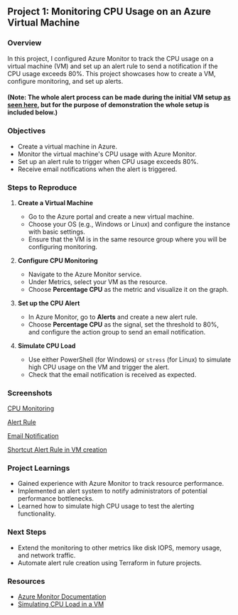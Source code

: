 ## Project 1: Monitoring CPU Usage on an Azure Virtual Machine

### Overview
In this project, I configured Azure Monitor to track the CPU usage on a virtual machine (VM) and set up an alert rule to send a notification if the CPU usage exceeds 80%. This project showcases how to create a VM, configure monitoring, and set up alerts.

#### (Note: The whole alert process can be made during the initial VM setup [as seen here](https://github.com/madebydawid/azure-monitoring-projects/blob/main/Project-CPU-monitoring/images/VM_alert_shortcut.png?raw=true), but for the purpose of demonstration the whole setup is included below.)

### Objectives
- Create a virtual machine in Azure.
- Monitor the virtual machine's CPU usage with Azure Monitor.
- Set up an alert rule to trigger when CPU usage exceeds 80%.
- Receive email notifications when the alert is triggered.

### Steps to Reproduce

1. **Create a Virtual Machine**
   - Go to the Azure portal and create a new virtual machine.
   - Choose your OS (e.g., Windows or Linux) and configure the instance with basic settings.
   - Ensure that the VM is in the same resource group where you will be configuring monitoring.

2. **Configure CPU Monitoring**
   - Navigate to the Azure Monitor service.
   - Under Metrics, select your VM as the resource.
   - Choose **Percentage CPU** as the metric and visualize it on the graph.

3. **Set up the CPU Alert**
   - In Azure Monitor, go to **Alerts** and create a new alert rule.
   - Choose **Percentage CPU** as the signal, set the threshold to 80%, and configure the action group to send an email notification.

4. **Simulate CPU Load**
   - Use either PowerShell (for Windows) or `stress` (for Linux) to simulate high CPU usage on the VM and trigger the alert.
   - Check that the email notification is received as expected.

### Screenshots

[CPU Monitoring](https://github.com/madebydawid/azure-monitoring-projects/blob/main/Project-CPU-monitoring/images/Create_VM.png?raw=true)

[Alert Rule](https://github.com/madebydawid/azure-monitoring-projects/blob/main/Project-CPU-monitoring/images/Alert_rule.png?raw=true)

[Email Notification](https://github.com/madebydawid/azure-monitoring-projects/blob/main/Project-CPU-monitoring/images/notification.png?raw=true)

[Shortcut Alert Rule in VM creation](https://github.com/madebydawid/azure-monitoring-projects/blob/main/Project-CPU-monitoring/images/VM_alert_shortcut.png?raw=true)



### Project Learnings
- Gained experience with Azure Monitor to track resource performance.
- Implemented an alert system to notify administrators of potential performance bottlenecks.
- Learned how to simulate high CPU usage to test the alerting functionality.

### Next Steps
- Extend the monitoring to other metrics like disk IOPS, memory usage, and network traffic.
- Automate alert rule creation using Terraform in future projects.

### Resources
- [Azure Monitor Documentation](https://learn.microsoft.com/en-us/azure/azure-monitor/overview)
- [Simulating CPU Load in a VM](https://docs.microsoft.com/en-us/azure/virtual-machines/linux/tutorial-manage-vm)
